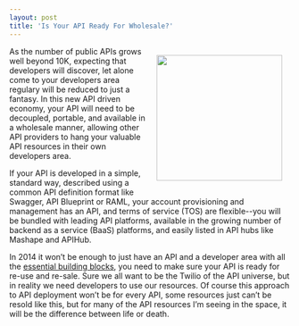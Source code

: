 ```yaml
---
layout: post
title: 'Is Your API Ready For Wholesale?'
---
```

<p><img style="padding: 15px;" src="https://s3.amazonaws.com/kinlane-productions/bw-icons/bw-connected-network.png" alt="" width="225" align="right" /></p>
<p>As the number of public APIs grows well beyond 10K, expecting that developers will discover, let alone come to your developers area regulary will be reduced to just a fantasy. In this new API driven economy, your API will need to be decoupled, portable, and available in a wholesale manner, allowing other API providers to hang your valuable API resources in their own developers area.</p>
<p>If your API is developed in a simple, standard way, described using a common API definition format like Swagger, API Blueprint or RAML, your account provisioning and management has an API, and terms of service (TOS) are flexible--you will be bundled with leading API platforms, available in the growing number of backend as a service (BaaS) platforms, and easily listed in API hubs like Mashape and APIHub.</p>
<p>In 2014 it won&rsquo;t be enough to just have an API and a developer area with all the <a title="essential API building block" href="http://management.apievangelist.com/building-blocks.html">essential building blocks</a>, you need to make sure your API is ready for re-use and re-sale. Sure we all want to be the Twilio of the API universe, but in reality we need developers to use our resources. Of course this approach to API deployment won&rsquo;t be for every API, some resources just can&rsquo;t be resold like this, but for many of the API resources I&rsquo;m seeing in the space, it will be the difference between life or death.</p>